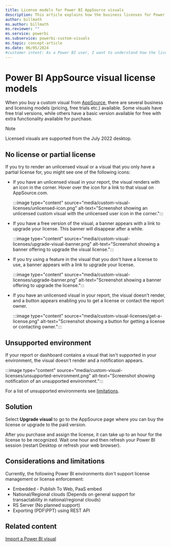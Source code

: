 ```yaml
---
title: License models for Power BI AppSource visuals
description: This article explains how the business licenses for Power BI visuals purchased on AppSource are enforced.
author: billmath
ms.author: billmath
ms.reviewer: ""
ms.service: powerbi
ms.subservice: powerbi-custom-visuals
ms.topic: concept-article
ms.date: 06/05/2024
#customer intent: As a Power BI user, I want to understand how the licenses for Power BI visuals purchased on AppSource are enforced so that I can use the visuals correctly.
---
```


# Power BI AppSource visual license models

When you buy a custom visual from [AppSource](https://appsource.microsoft.com/marketplace/apps?product=power-bi-visuals&exp=kyyw&page=1&filters=pay-as-you-go), there are several business and licensing models (pricing, free trials etc.) available. Some visuals have free trial versions, while others have a basic version available for free with extra functionality available for purchase.

>[!NOTE]
>Licensed visuals are supported from the July 2022 desktop.

## No license or partial license

If you try to render an unlicensed visual or a visual that you only have a partial license for, you might see one of the following icons:

* If you have an unlicensed visual in your report, the visual renders with an icon in the corner. Hover over the icon for a link to that visual on AppSource.com.

  :::image type="content" source="media/custom-visual-licenses/unlicensed-icon.png" alt-text="Screenshot showing an unlicensed custom visual with the unlicensed user icon in the corner.":::

* If you have a free version of the visual, a banner appears with a link to upgrade your license. This banner will disappear after a while.

  :::image type="content" source="media/custom-visual-licenses/upgrade-visual-banner.png" alt-text="Screenshot showing a banner offering to upgrade the visual license.":::

* If you try using a feature in the visual that you don't have a license to use, a banner appears with a link to upgrade your license.

  :::image type="content" source="media/custom-visual-licenses/upgrade-banner.png" alt-text="Screenshot showing a banner offering to upgrade the license.":::

* If you have an unlicensed visual in your report, the visual doesn't render, and a button appears enabling you to get a license or contact the report owner.

  :::image type="content" source="media/custom-visual-licenses/get-a-license.png" alt-text="Screenshot showing a button for getting a license or contacting owner.":::

## Unsupported environment

If your report or dashboard contains a visual that isn't supported in your environment, the visual doesn't render and a notification appears.

  :::image type="content" source="media/custom-visual-licenses/unsupported-environment.png" alt-text="Screenshot showing notification of an unsupported environment.":::

For a list of unsupported environments see [limitations](#considerations-and-limitations).

## Solution

Select **Upgrade visual** to go to the AppSource page where you can buy the license or upgrade to the paid version.

After you purchase and assign the license, it can take up to an hour for the license to be recognized. Wait one hour and then refresh your Power BI session (restart Desktop or refresh your web browser).

## Considerations and limitations

Currently, the following Power BI environments don't support license management or license enforcement:

* Embedded - Publish To Web, PaaS embed
* National/Regional clouds (Depends on general support for transactability in national/regional clouds)
* RS Server (No planned support)
* Exporting (PDF\PPT) using REST API

## Related content

[Import a Power BI visual](import-visual.md)
